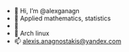 - 👋 Hi, I’m @alexganagn
- 👀 Applied mathematics, statistics
- 🌱 
- 💞️ Arch linux
- 📫 alexis.anagnostakis@yandex.com

<!---
alexganagn/alexganagn is a ✨ special ✨ repository because its `README.md` (this file) appears on your GitHub profile.
You can click the Preview link to take a look at your changes.
--->
